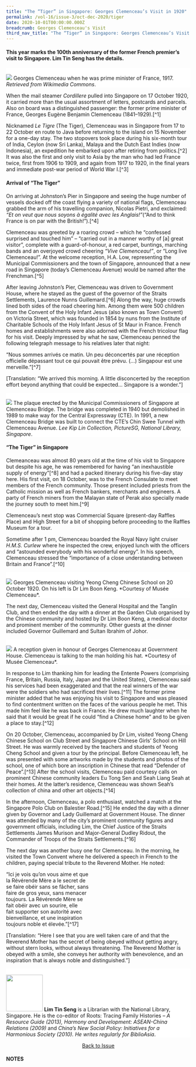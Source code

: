 ```yaml
---
title: "The “Tiger” in Singapore: Georges Clemenceau’s Visit in 1920"
permalink: /vol-16/issue-3/oct-dec-2020/tiger
date: 2020-10-01T00:00:00.000Z
breadcrumb: Georges Clemenceau's Visit
third_nav_title: "The “Tiger” in Singapore: Georges Clemenceau’s Visit in 1920"
---
```


<style>
table { 
	background-color: #d6dae9;
	}
.infobox { 
  padding: 20px;
  margin: 20px;
  background: #d6dae9
}
</style>

#### This year marks the 100th anniversary of the former French premier’s visit to Singapore. **Lim Tin Seng** has the details.

<div style="background-color: white;">
<br/>
<img src="/images/Vol-16-issue-3/tiger/georgesclemenceau-thetigerinsg.jpg">
Georges Clemenceau when he was prime minister of France, 1917. <i>Retrieved from Wikimedia Commons</i>.
</div>

When the mail steamer *Cordillere* pulled into Singapore on 17 October 1920, it carried more than the usual assortment of letters, postcards and parcels. Also on board was a distinguished passenger: the former prime minister of France, Georges Eugène Benjamin Clemenceau (1841–1929).[^1]

Nicknamed *Le Tigre* (The Tiger), Clemenceau was in Singapore from 17 to 22 October en route to Java before returning to the island on 15 November for a one-day stay. The two stopovers took place during his six-month tour of India, Ceylon (now Sri Lanka), Malaya and the Dutch East Indies (now Indonesia), an expedition he embarked upon after retiring from politics.[^2] It was also the first and only visit to Asia by the man who had led France twice, first from 1906 to 1909, and again from 1917 to 1920, in the final years and immediate post-war period of World War I.[^3]

#### **Arrival of “The Tiger”**

On arriving at Johnston’s Pier in Singapore and seeing the huge number of vessels docked off the coast flying a variety of national flags, Clemenceau grabbed the arm of his travelling companion, Nicolas Pietri, and exclaimed: *“Et on veut que nous soyons à égalité avec les Anglais!”*(“And to think France is on par with 
the British!”).[^4]

Clemenceau was greeted by a roaring crowd – which he “confessed surprised and touched him” – “carried out in a manner worthy of [a] great visitor”, complete with a guard-of-honour, a red carpet, buntings, marching bands and an overjoyed crowd cheering *“Vive Clemenceau!”*, or “Long live Clemenceau!”. At the welcome reception, H.A. Low, representing the Municipal Commissioners and the town of Singapore, announced that a new road in Singapore (today’s Clemenceau Avenue) would be named after the Frenchman.[^5]

After leaving Johnston’s Pier, Clemenceau was driven to Government House, where he stayed as the guest of the governor of the Straits Settlements, Laurence Nunns Guillemard.[^6] Along the way, huge crowds lined both sides of the road cheering him. Among them were 500 children from the Convent of the Holy Infant Jesus (also known as Town Convent) on Victoria Street, which was founded in 1854 by nuns from the Institute of Charitable Schools of the Holy Infant Jesus of St Maur in France. French homes and establishments were also adorned with the French tricolour flag for his visit. Deeply impressed by what he saw, Clemenceau penned the following telegraph message to his relatives later that night:

“Nous sommes arrivés ce matin. Un peu déconcertés par une réception officielle dépassant tout ce qui pouvait être prévu. (...) Singapour est une merveille.”[^7]

[Translation: “We arrived this morning. A little disconcerted by the reception effort beyond anything that could be expected... Singapore is a wonder.”] 

<div style="background-color: white;">
<br/>
<img src="/images/Vol-16-issue-3/tiger/georgesclemenceau-plaque.jpg">
The plaque erected by the Municipal Commissioners of Singapore at Clemenceau Bridge. The bridge was completed in 1940 but demolished in 1989 to make way for the Central Expressway (CTE). In 1991, a new Clemenceau Bridge was built to connect the CTE’s Chin Swee Tunnel with Clemenceau Avenue. <i>Lee Kip Lin Collection, PictureSG, National Library, Singapore</i>.
</div>

#### **“The Tiger” in Singapore**

Clemeanceau was almost 80 years old at the time of his visit to Singapore but despite his age, he was remembered for having “an inexhaustible supply of energy”[^8] and had a packed itinerary during his five-day stay here. His first visit, on 18 October, was to the French Consulate to meet members of the French community. Those present included priests from the Catholic mission as well as French bankers, merchants and engineers. A party of French miners from the Malayan state of Perak also specially made the journey south to meet him.[^9]

Clemenceau’s next stop was Commercial Square (present-day Raffles Place) and High Street for a bit of shopping before proceeding to the Raffles Museum for a tour.

Sometime after 1 pm, Clemenceau boarded the Royal Navy light cruiser *H.M.S. Curlew* where he inspected the crew, enjoyed lunch with the officers and “astounded everybody with his wonderful energy”. In his speech, Clemenceau stressed the “importance of a close understanding between Britain and France”.[^10]

<div style="background-color: white;">
<br/>
<img src="/images/Vol-16-issue-3/tiger/georgesclemenceau-withlimboonkeng.jpg">
Georges Clemenceau visiting Yeong Cheng Chinese School on 20 October 1920. On his left is Dr Lim Boon Keng. *Courtesy of Musée Clemenceau*.
</div>

The next day, Clemenceau visited the General Hospital and the Tanglin Club, and then ended the day with a dinner at the Garden Club organised by the Chinese community and hosted by Dr Lim Boon Keng, a medical doctor and prominent member of the community. Other guests at the dinner included Governor Guillemard and Sultan Ibrahim of Johor. 

<div style="background-color: white;">
<br/>
<img src="/images/Vol-16-issue-3/tiger/georgesclemenceau-atgovhouse.jpg">
A reception given in honour of Georges Clemenceau at Government House. Clemenceau is talking to the man holding his hat. *Courtesy of Musée Clemenceau*.
</div>

In response to Lim thanking him for leading the Entente Powers (comprising France, Britain, Russia, Italy, Japan and the United States), Clemenceau said his services had been exaggerated and that the real winners of the war were the soldiers who had sacrificed their lives.[^11] The former prime minister added that he was enjoying his visit to Singapore and was pleased to find contentment written on the faces of the various people he met. This made him feel like he was back in France. He drew much laughter when he said that it would be great if he could “find a Chinese home” and to be given a place to stay.[^12]

On 20 October, Clemenceau, accompanied by Dr Lim, visited Yeong Cheng Chinese School on Club Street and Singapore Chinese Girls’ School on Hill Street. He was warmly received by the teachers and students of Yeong Cheng School and given a tour by the principal. Before Clemenceau left, he was presented with some artworks made by the students and photos of the school, one of which bore an inscription in Chinese that read “Defender of Peace”.[^13] After the school visits, Clemenceau paid courtesy calls on prominent Chinese community leaders Eu Tong Sen and Seah Liang Seah at their homes. At the latter’s residence, Clemenceau was shown Seah’s collection of china and other art objects.[^14]

In the afternoon, Clemenceau, a polo enthusiast, watched a match at the Singapore Polo Club on Balestier Road.[^15] He ended the day with a dinner given by Governor and Lady Guillemard at Government House. The dinner was attended by many of the city’s prominent community figures and government officials, including Lim, the Chief Justice of the Straits Settlements James Murison and Major-General Dudley Ridout, the Commander of Troops of the Straits Settlements.[^16]

The next day was another busy one for Clemenceau. In the morning, he visited the Town Convent where he delivered a speech in French to the children, paying special tribute to the Reverend Mother. He noted:

“Ici je vois qu’on vous aime et que<br>la Révérende Mère a le secret de<br> se faire obéir sans se fâcher, sans<br> faire de gros yeux, sans menacer<br>toujours. La Révérende Mère se<br> fait obéir avec un sourire, elle<br>fait supporter son autorité avec<br> bienveillance, et une inspiration<br>toujours noble et élevée.”[^17]

[Translation: “Here I see that you are well taken care of and that the Reverend Mother has the secret of being obeyed without getting angry, without stern looks, without always threatening. The Reverend Mother is obeyed with a smile, she conveys her authority with benevolence, and an inspiration that is always noble and distinguished.”]




















<div style="background-color: white;">
<br/>
<img src="/images/Vol-16-issue-3/authors/LimTinSeng.png" style="width: 100px; height: 100px;" />
<b>Lim Tin Seng</b> is a Librarian with the National Library, Singapore. He is the co-editor of Roots: Tracing Family Histories – <i>A Resource Guide (2013), Harmony and Development: ASEAN-China Relations (2009)</i> and <i>China’s New Social Policy: Initiatives for a Harmonious Society (2010). He writes regularly for BiblioAsia</i>.
</div>

<a href="https://nlb-ba-staging.netlify.app/vol-16/issue-3/oct-dec-2020/"><center>Back to Issue</center></a>

#### **NOTES**

